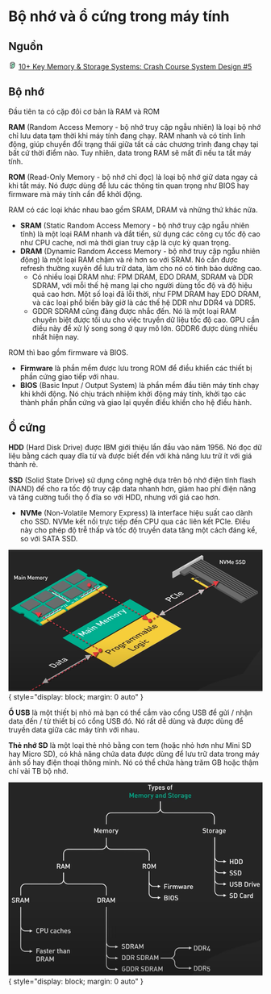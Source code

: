 # Bộ nhớ và ổ cứng trong máy tính

## Nguồn

<img src="../../../img/bytebytego.png" width="16" height="16"/> [10+ Key Memory & Storage Systems: Crash Course System Design #5](https://www.youtube.com/watch?v=lX4CrbXMsNQ)

## Bộ nhớ

Đầu tiên ta có cặp đôi cơ bản là RAM và ROM

**RAM** (Random Access Memory - bộ nhớ truy cập ngẫu nhiên) là loại bộ nhớ chỉ lưu data tạm thời khi máy tính đang chạy. RAM nhanh và có tính linh động, giúp chuyển đổi trạng thái giữa tất cả các chương trình đang chạy tại bất cứ thời điểm nào. Tuy nhiên, data trong RAM sẽ mất đi nếu ta tắt máy tính.

**ROM** (Read-Only Memory - bộ nhớ chỉ đọc) là loại bộ nhớ giữ data ngay cả khi tắt máy. Nó được dùng để lưu các thông tin quan trọng như BIOS hay firmware mà máy tính cần để khởi động.

RAM có các loại khác nhau bao gồm SRAM, DRAM và những thứ khác nữa. 

- **SRAM** (Static Random Access Memory - bộ nhớ truy cập ngẫu nhiên tĩnh) là một loại RAM nhanh và đắt tiền, sử dụng các công cụ tốc độ cao như CPU cache, nơi mà thời gian truy cập là cực kỳ quan trọng.
- **DRAM** (Dynamic Random Access Memory - bộ nhớ truy cập ngẫu nhiên động) là một loại RAM chậm và rẻ hơn so với SRAM. Nó cần được refresh thường xuyên để lưu trữ data, làm cho nó có tính bảo dưỡng cao. 
    - Có nhiều loại DRAM như: FPM DRAM, EDO DRAM, SDRAM và DDR SDRAM, với mỗi thế hệ mang lại cho người dùng tốc độ và độ hiệu quả cao hơn. Một số loại đã lỗi thời, như FPM DRAM hay EDO DRAM, và các loại phổ biến bây giờ là các thế hệ DDR như DDR4 và DDR5. 
    - GDDR SDRAM cũng đàng được nhắc đến. Nó là một loại RAM chuyên biệt được tối ưu cho việc truyền dữ liệu tốc độ cao. GPU cần điều này để xử lý song song ở quy mô lớn. GDDR6 được dùng nhiều nhất hiện nay.

ROM thì bao gồm firmware và BIOS.

- **Firmware** là phần mềm được lưu trong ROM để điều khiển các thiết bị phần cứng giao tiếp với nhau.
- **BIOS** (Basic Input / Output System) là phần mềm đầu tiên máy tính chạy khi khởi động. Nó chịu trách nhiệm khởi động máy tính, khởi tạo các thành phần phần cứng và giao lại quyền điều khiển cho hệ điều hành.

## Ổ cứng

**HDD** (Hard Disk Drive) được IBM giới thiệu lần đầu vào năm 1956. Nó đọc dữ liệu bằng cách quay đĩa từ và được biết đến với khả năng lưu trữ ít với giá thành rẻ.

**SSD** (Solid State Drive) sử dụng công nghệ dựa trên bộ nhớ điện tĩnh flash (NAND) để cho ra tốc độ truy cập data nhanh hơn, giảm hao phí điện năng và tăng cường tuổi thọ ổ đĩa so với HDD, nhưng với giá cao hơn.

- **NVMe** (Non-Volatile Memory Express) là interface hiệu suất cao dành cho SSD. NVMe kết nối trực tiếp đến CPU qua các liên kết PCIe. Điều này cho phép độ trễ thấp và tốc độ truyền data tăng một cách đáng kể, so với SATA SSD.

![!figure1](figure1.png){ style="display: block; margin: 0 auto" }

**Ổ USB** là một thiết bị nhỏ mà bạn có thể cắm vào cổng USB để gửi / nhận data đến / từ thiết bị có cổng USB đó. Nó rất dễ dùng và được dùng để truyền data giữa các máy tính với nhau.

**Thẻ nhớ SD** là một loại thẻ nhỏ bằng con tem (hoặc nhỏ hơn như Mini SD hay Micro SD), có khả năng chứa data được dùng để lưu trữ data trong máy ảnh số hay điện thoại thông minh. Nó có thể chứa hàng trăm GB hoặc thậm chí vài TB bộ nhớ.

![!figure2](figure2.png){ style="display: block; margin: 0 auto" }
